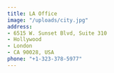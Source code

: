 ```yaml
---
title: LA Office
image: "/uploads/city.jpg"
address:
- 6515 W. Sunset Blvd, Suite 310
- Hollywood
- London
- CA 90028, USA
phone: "+1-323-378-5977"
---
```

